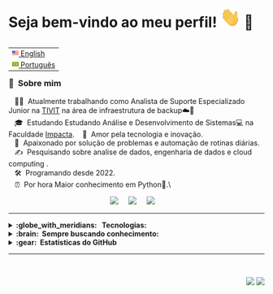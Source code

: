 # Seja bem-vindo ao meu perfil! <img src="images/wave.gif" width="40" height="40"> 🎉

<table align="right">
 <tr><td><a href="README.md"><img src="images/us-flag.png" height="13"> English</a></td></tr>
 <tr><td><a href="README_pt.md"><img src="images/br-flag.png" height="13"> Português</a></td></tr>
</table>
<br>

### :space_invader: &nbsp;Sobre mim

&nbsp;&nbsp;&nbsp;:technologist: &nbsp;Atualmente trabalhando como Analista de Suporte Especializado Junior na [TIVIT](https://tivit.com) na área de infraestrutura de backup☁️💾\
&nbsp;&nbsp;&nbsp;🎓 &nbsp;Estudando Estudando Análise e Desenvolvimento de Sistemas💻 na Faculdade [Impacta](https://www.impacta.edu.br).
&nbsp;&nbsp;&nbsp;:seedling: &nbsp;Amor pela tecnologia e inovação.\
&nbsp;&nbsp;&nbsp;:heartbeat: &nbsp;Apaixonado por solução de problemas e automação de rotinas diárias.\
&nbsp;&nbsp;&nbsp;:writing_hand: &nbsp;Pesquisando sobre analise de dados, engenharia de dados e cloud computing .\
&nbsp;&nbsp;&nbsp;:hammer_and_wrench: &nbsp;Programando desde 2022.\
&nbsp;&nbsp;&nbsp;⏰ &nbsp;Por hora Maior conhecimento em Python🐍.\



<!-- REDES SOCIAIS -->
<p align="center">
  <a href="mailto:matheusrodrigueslima70@gmail.com" target="_blank"><img src="https://play-lh.googleusercontent.com/D1Dz2BjPYev_oyksKXsdtAS66a_2Ql-sklpzTnwR9lqnDG_P5lAJEtfR70FudJ0XMA=s48-rw" style='width: 28px' target="_blank"></a>&nbsp;&nbsp;&nbsp;&nbsp;
  <a href="https://www.instagram.com/math_rodrigues23/"><img src="https://img.shields.io/badge/instagram-%23dc2743.svg?&style=for-the-badge&logo=instagram&logoColor=white" /></a>&nbsp;&nbsp;&nbsp;&nbsp;
  <a href="https://www.linkedin.com/in/matheus-rodrigues/"><img src="https://img.shields.io/badge/linkedin-%230077B5.svg?&style=for-the-badge&logo=linkedin&logoColor=white" /></a>&nbsp;&nbsp;&nbsp;&nbsp;
</p>

<hr/>

<details>
  <summary><b>:globe_with_meridians: &nbsp; Tecnologias:</b></summary>
  <br/>

![HTML5](https://img.shields.io/badge/HTML5-E34F26.svg?&style=flat&logo=html5&logoColor=white)&nbsp;
![CSS3](https://img.shields.io/badge/CSS3-%231572B6.svg?&style=flat&logo=css3&logoColor=white)&nbsp;
![Git](https://img.shields.io/badge/GIT-%23F05033.svg?&style=flat&logo=git&logoColor=white)&nbsp;
![GitHub](https://img.shields.io/badge/GITHUB-%23121011.svg?&style=flat&logo=github&logoColor=white)&nbsp;
![GitLab](https://img.shields.io/badge/GITLAB-%23181717.svg?&style=flat&logo=gitlab&logoColor=white)&nbsp;
![Docker](https://img.shields.io/badge/DOCKER-2496ED.svg?&style=flat&logo=docker&logoColor=white)&nbsp;
![LINUX](https://img.shields.io/badge/LINUX-FCC624?style=flat-square&logo=linux&logoColor=black)
![VSCode](https://img.shields.io/badge/VSCODE-007ACC.svg?&style=flat&logo=visual-studio-code)&nbsp;
![MVC Architecture](https://img.shields.io/badge/MVC-888888.svg?&style=flat&logoColor=white)&nbsp;
![SQL Server](https://img.shields.io/badge/SQL%20Server-FF6347.svg?&style=flat&logo=Microsoft%20SQL%20Server&logoColor=white)&nbsp;
![Python](https://img.shields.io/badge/PYTHON-3776AB.svg?&style=flat&logo=python&logoColor=white)&nbsp;

### Ferramentas de backup 🛠️
![Commvault](https://img.shields.io/badge/Commvault-D90024.svg?&style=flat)
![Netbackup](https://img.shields.io/badge/Netbackup-006699.svg?&style=flat)
</details>

<details>
  <summary><b>:brain: &nbsp;Sempre buscando conhecimento:</b></summary>
  <br/>

![AWS](https://img.shields.io/badge/AMAZON%20AWS-232F3E.svg?&style=flat&logo=amazon-aws&logoColor=white)&nbsp;
![MySQL](https://img.shields.io/badge/MySQL-4479A1.svg?&style=flat&logo=MySQL&logoColor=white)


</details>


<!-- GITHUB STATUS -->
<details>
  <summary><b>:gear: &nbsp;Estatisticas do GitHub</b></summary>
  <br/>
    <p align="center">
        <img height="137px" src="https://github-readme-streak-stats.herokuapp.com/?user=M4th2306&hide_border=true&theme=nightowl" />
    </p>
    <p align="center">
        <img height="137px" src="https://github-readme-stats.vercel.app/api?username=M4th2306&hide_title=true&hide_border=true&show_icons=true&include_all_commits=true&count_private=true&line_height=21&theme=nightowl" /> <img height="137px" src="https://github-readme-stats.vercel.app/api/top-langs/?username=M4th2306&hide=html&hide_title=true&hide_border=true&layout=compact&langs_count=8&theme=nightowl" />
    </p>
</details>
  <!-- TEMAS: dark, radical, merko, gruvbox, tokyonight, onedark, cobalt, synthwave, highcontrast, dracula -->

<hr/>
<br/>

<p align="right">
<img src="https://komarev.com/ghpvc/?username=M4th2306&style=plastic&label=Views"><img>
<img src="https://badges.pufler.dev/visits/M4th2306?color=black&logo=github" />
</p>